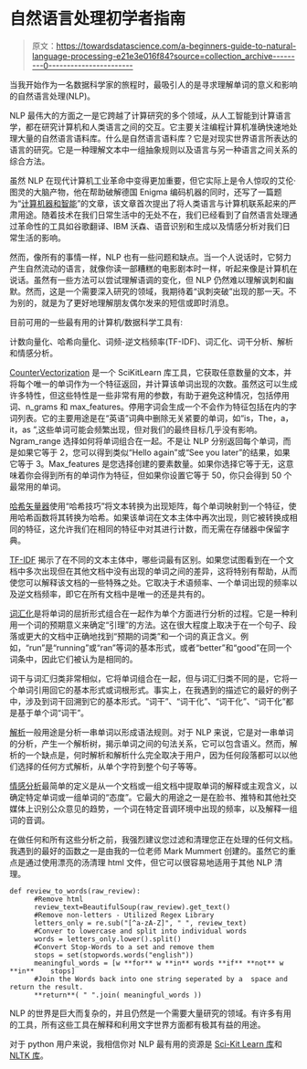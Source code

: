 # 自然语言处理初学者指南

> 原文：<https://towardsdatascience.com/a-beginners-guide-to-natural-language-processing-e21e3e016f84?source=collection_archive---------0----------------------->

当我开始作为一名数据科学家的旅程时，最吸引人的是寻求理解单词的意义和影响的自然语言处理(NLP)。

NLP 最伟大的方面之一是它跨越了计算研究的多个领域，从人工智能到计算语言学，都在研究计算机和人类语言之间的交互。它主要关注编程计算机准确快速地处理大量的自然语言语料库。什么是自然语言语料库？它是对现实世界语言所表达的语言的研究。它是一种理解文本中一组抽象规则以及语言与另一种语言之间关系的综合方法。

虽然 NLP 在现代计算机工业革命中变得更加重要，但它实际上是令人惊叹的艾伦·图灵的大脑产物，他在帮助破解德国 Enigma 编码机器的同时，还写了一篇题为“[计算机器和智能](http://loebner.net/Prizef/TuringArticle.html)”的文章，该文章首次提出了将人类语言与计算机联系起来的严肃用途。随着技术在我们日常生活中的无处不在，我们已经看到了自然语言处理通过革命性的工具如谷歌翻译、IBM 沃森、语音识别和生成以及情感分析对我们日常生活的影响。

然而，像所有的事情一样，NLP 也有一些问题和缺点。当一个人说话时，它努力产生自然流动的语言，就像你读一部糟糕的电影剧本时一样，听起来像是计算机在说话。虽然有一些方法可以尝试理解语调的变化，但 NLP 仍然难以理解讽刺和幽默。然而，这是一个需要深入研究的领域，我期待着“讽刺突破”出现的那一天。不为别的，就是为了更好地理解朋友偶尔发来的短信或即时消息。

目前可用的一些最有用的计算机/数据科学工具有:

计数向量化、哈希向量化、词频-逆文档频率(TF-IDF)、词汇化、词干分析、解析和情感分析。

[CounterVectorization](http://scikit-learn.org/stable/modules/generated/sklearn.feature_extraction.text.CountVectorizer.html) 是一个 SciKitLearn 库工具，它获取任意数量的文本，并将每个唯一的单词作为一个特征返回，并计算该单词出现的次数。虽然这可以生成许多特性，但这些特性是一些非常有用的参数，有助于避免这种情况，包括停用词、n_grams 和 max_features。停用字词会生成一个不会作为特征包括在内的字词列表。它的主要用途是在“英语”词典中删除无关紧要的单词，如“is，The，a，it，as ”,这些单词可能会频繁出现，但对我们的最终目标几乎没有影响。Ngram_range 选择如何将单词组合在一起。不是让 NLP 分别返回每个单词，而是如果它等于 2，您可以得到类似“Hello again”或“See you later”的结果，如果它等于 3。Max_features 是您选择创建的要素数量。如果你选择它等于无，这意味着你会得到所有的单词作为特征，但如果你设置它等于 50，你只会得到 50 个最常用的单词。

[哈希矢量器](http://scikit-learn.org/stable/modules/generated/sklearn.feature_extraction.text.HashingVectorizer.html)使用“哈希技巧”将文本转换为出现矩阵，每个单词映射到一个特征，使用哈希函数将其转换为哈希。如果该单词在文本主体中再次出现，则它被转换成相同的特征，这允许我们在相同的特征中对其进行计数，而无需在存储器中保留字典。

[TF-IDF](http://scikit-learn.org/stable/modules/generated/sklearn.feature_extraction.text.HashingVectorizer.html) 揭示了在不同的文本主体中，哪些词最有区别。如果您试图看到在一个文档中多次出现但在其他文档中没有出现的单词之间的差异，这将特别有帮助，从而使您可以解释该文档的一些特殊之处。它取决于术语频率、一个单词出现的频率以及逆文档频率，即它在所有文档中是唯一的还是共有的。

[词汇化](http://scikit-learn.org/stable/modules/feature_extraction.html)是将单词的屈折形式组合在一起作为单个方面进行分析的过程。它是一种利用一个词的预期意义来确定“引理”的方法。这在很大程度上取决于在一个句子、段落或更大的文档中正确地找到“预期的词类”和一个词的真正含义。例如，“run”是“running”或“ran”等词的基本形式，或者“better”和“good”在同一个词条中，因此它们被认为是相同的。

词干与词汇归类非常相似，它将单词组合在一起，但与词汇归类不同的是，它将一个单词引用回它的基本形式或词根形式。事实上，在我遇到的描述它的最好的例子中，涉及到词干回溯到它的基本形式。“词干”、“词干化”、“词干化”、“词干化”都是基于单个词“词干”。

[解析](https://en.wikipedia.org/wiki/Parsing#Computer_languages)一般用途是分析一串单词以形成语法规则。对于 NLP 来说，它是对一串单词的分析，产生一个解析树，揭示单词之间的句法关系，它可以包含语义。然而，解析的一个缺点是，何时解析和解析什么完全取决于用户，因为任何段落都可以以他们选择的任何方式解析，从单个字符到整个句子等等。

[情感分析](http://www.nltk.org/howto/sentiment.html)最简单的定义是从一个文档或一组文档中提取单词的解释或主观含义，以确定特定单词或一组单词的“态度”。它最大的用途之一是在脸书、推特和其他社交媒体上识别公众意见的趋势，一个词在特定音调环境中出现的频率，以及解释一组词的音调。

在做任何和所有这些分析之前，我强烈建议您过滤和清理您正在处理的任何文档。我遇到的最好的函数之一是由我的一位老师 Mark Mummert 创建的。虽然它的重点是通过使用漂亮的汤清理 html 文件，但它可以很容易地适用于其他 NLP 清理。

```
def review_to_words(raw_review):
      #Remove html
      review_text=BeautifulSoup(raw_review).get_text()
      #Remove non-letters - Utilized Regex Library
      letters_only = re.sub("[^a-zA-Z]", " ", review_text)
      #Conver to lowercase and split into individual words
      words = letters_only.lower().split()
      #Convert Stop-Words to a set and remove them
      stops = set(stopwords.words("english"))
      meaningful_words = [w **for** w **in** words **if** **not** w **in**    stops]
      #Join the Words back into one string seperated by a  space and return the result.
      **return**( " ".join( meaningful_words ))
```

NLP 的世界是巨大而复杂的，并且仍然是一个需要大量研究的领域。有许多有用的工具，所有这些工具在解释和利用文字世界方面都有极其有益的用途。

对于 python 用户来说，我相信你对 NLP 最有用的资源是 [Sci-Kit Learn 库](http://scikit-learn.org/stable/modules/feature_extraction.html)和 [NLTK 库](http://www.nltk.org/)。